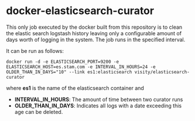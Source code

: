 # docker-elasticsearch-curator

This only job executed by the docker built from this repository is to clean the elastic search logstash history leaving only a configurable amount of days worth of logging in the system. The job runs in the specified interval.

It can be run as follows:

	docker run -d -e ELASTICSEARCH_PORT=9200 -e ELASTICSEARCH_HOST=es.stam.com -e INTERVAL_IN_HOURS=24 -e OLDER_THAN_IN_DAYS="10" --link es1:elasticsearch visity/elasticsearch-curator

where **es1** is the name of the elasticsearch container and

* **INTERVAL\_IN\_HOURS**: The amount of time between two curator runs
* **OLDER\_THAN\_IN\_DAYS**: Indicates all logs with a date exceeding this age can be deleted.


